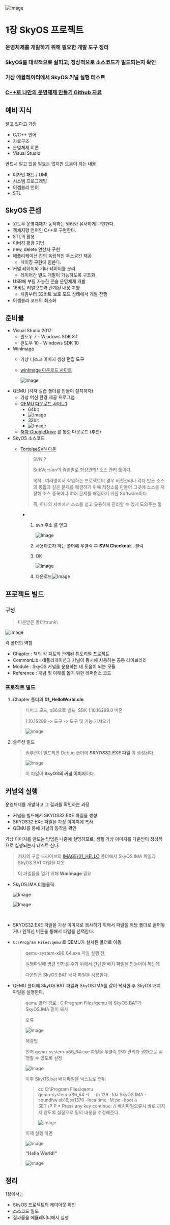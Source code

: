 

![Image](https://i.imgur.com/oCtWyvK.png)

# 1장 SkyOS 프로젝트


### 운영체제를 개발하기 위해 필요한 개발 도구 정리
### SkyOS를 대략적으로 살피고, 정상적으로 소스코드가 빌드되는지 확인
### 가상 에뮬레이터에서 SkyOS 커널 실행 테스트

### [C++로 나만의 운영체제 만들기 Github 자료](https://github.com/pdpdds/skyos)



## 예비 지식

알고 있다고 가정

- C/C++ 언어
- 자료구조
- 운영체제 이론
- Visual Studio

반드시 알고 있을 필요는 없지만 도움이 되는 내용

- 디자인 패턴 / UML
- 시스템 프로그래밍
- 어셈블리 언어
- STL



## SkyOS 콘셉

- 윈도우 운영체제가 동작하는 원리와 유사하게 구현한다.
- 객체지향 언어인 C++로 구현한다.
- STL의 활용
- 디버깅 활용 기법
- new, delete 연산자 구현
- 애플리케이션 간의 독립적인 주소공간 제공
  - 페이징 구현에 힘쓴다.
- 커널 레이어와 기타 레이어를 분리
  - 레이어간 별도 개발이 가능하도록 구조화
- USB에 부팅 가능한 콘솔 운영체제 개발
- 16비트 리얼모드와 관계된 내용 지양
  - 처음부터 32비트 보호 모드 상태에서 개발 진행
- 어셈블리 코드의 최소화



## 준비물

- Visual Studio 2017
  - 윈도우 7 - Windows SDK 8.1
  - 윈도우 10 - Windows SDK 10
- WinImage
  - 가상 디스크 이미지 생성 편집 도구
  
  - [winImage 다운로드 사이트](http://www.winimage.com/)
  
    ![Image](https://i.imgur.com/Em86Z6v.png)
- QEMU (각자 실습 폴더를 만들어 설치하자)
  - 가상 머신 환경 제공 프로그램
  - [QEMU 다운로드 사이트1](www.omledom.com)
    - 64bit
    - ![Image](https://i.imgur.com/1p8kHZl.png)
    - 32bit
    - ![Image](https://i.imgur.com/NImaZtq.png)
  - [저자 GoogleDrive](https://drive.google.com/drive/folders/1Lwm2t7rAEHrBl3G7IUoIHzbG4QEPgFnw) 를 통한 다운로드 (추천)
- SkyOS 소스코드
  - [TortoiseSVN 다운](https://osdn.net/projects/tortoisesvn/storage/1.12.0/Application/TortoiseSVN-1.12.0.28568-x64-svn-1.12.0.msi/)
    
    > SVN ? 
    >
    > SubVersion의 줄임말로 형상관리/ 소스 관리 툴이다.
    >
    > 목적 : 여러명이서 작업하는 프로젝트의 경우 버전관리나 각자 만든 소스의 통합과 같은 문제를 해결하기 위해 저장소를 만들어 그곳에 소스를 저장해 소스 중복이나 여러 문제를 해결하기 위한 Software이다.
    >
    > 즉, 하나의 서버에서 소스를 쉽고 유용하게 관리할 수 있게 도와주는 툴

    - 1. svn 주소 를 얻고
    
         ![Image](https://i.imgur.com/9VBD3Ao.png)
    
      2. 사용하고자 하는 폴더에 우클릭 후 **SVN Checkout..** 클릭
    
      3. OK
    
         ![Image](https://i.imgur.com/f6qtnt1.png)
    
      4. 다운로드![Image](https://i.imgur.com/hdGWTPt.png)
  
  


## 프로젝트 빌드

### 구성

> 다운받은 폴더\trunk\

![Image](https://i.imgur.com/Cq70PLD.png)

각 폴더의 역할

- Chapter : 책의 각 파트와 관계된 튜토리얼 프로젝트
- CommonLib : 애플리케이션과 커널이 동시에 사용하는 공통 라이브러리
- Module : SkyOS 커널을 운용하는 데 도움이 되는 모듈
- Reference : 개념 및 이해를 돕기 위한 레퍼런스 코드



### 프로젝트 빌드 

1. Chapter 폴더의 **01_HelloWorld.sln**

   > 디버그 모드, x86으로 빌드, SDK 1.10.16299.0 버전
   >
   > 1.10.16299 -> 도구 -> 도구 및 기능 가져오기
   >
   > ![Image](https://i.imgur.com/pAn8ObY.png)

2. 솔루션 빌드

   > 솔루션이 빌드되면 Debug 폴더에 **SKYOS32.EXE 파일** 이 생성된다.
   >
   > ![Image](https://i.imgur.com/xHAK4Hb.png)
   >
   > 이 파일이 **SkyOS의 커널 이미지**이다.

   

## 커널의 실행

운영체제를 개발하고 그 결과를 확인하는 과정

- 커널을 빌드해서 SKYOS32.EXE 파일을 생성
- SKYOS32.EXE 파일을 가상 이미지에 복사
- QEMU를 통해 커널의 동작을 확인

가상 이미지를 만드는 방법은 나중에 설명하므로,  샘플 가상 이미지를 다운받아 정상적으로 실행되는지 테스트 한다.

> 저자의 구글 드라이브의 [IMAGE/01_HELLO](https://drive.google.com/drive/folders/1ZNwxZh6QGgjhIP59J_UmhVZpMwQnGCcs) 폴더에서 SkyOS.IMA 파일과 SkyOS.BAT 파일을 다운
>
> 이 파일들을 열기 위해 **WinImage** 필요

- SkyOS.IMA 더블클릭

  ![Image](https://i.imgur.com/5lstiMs.png)

  ![Image](https://i.imgur.com/kiympvl.png)

​	

- SKYOS32.EXE 파일을 가상 이미지로 복사하기 위해서 파일을 해당 폴더로 끌어놓거나 인젝션 버튼을 통해서 파일을 선택한다.

- ``C:\Program Files\qemu`` 로 QEMU가 설치된 폴더로 이동.

  > qemu-system-x86_64.exe 파일 실행 전, 
  >
  > 실행파일에 명령 인자를 주기 위해서 간단한 배치 파일을 만들어야 하는데
  >
  > 다운받은 SkyOS.BAT 배치 파일을 사용한다.

- QEMU 폴더에 SkyOS.BAT 파일과 SkyOS.IMA를 같이 복사한 후 SkyOS 배치 파일을 실행한다.

  > qemu 폴더 경로 : C:Program Files/qemu 에 SkyOS.BAT과 SkyOS.IMA 같이 복사

  > 오류
  >
  > ![Image](https://i.imgur.com/MTIHzzl.png)
  >
  > 해결법
  >
  > 먼저 qemu-system-x86_64.exe 파일을 우클릭 한후 관리자 권한으로 실행할 수 있도록 설정
  >
  > ![Image](https://i.imgur.com/8eyWija.png)
  >
  > 이후 SkyOS.bat 배치파일을 텍스트로 연뒤
  >
  > > cd C:\Program Files\qemu<br>qemu-system-x86_64 -L . -m 128 -fda SkyOS.IMA -soundhw sb16,es1370 -localtime -M pc -boot a<br>SET /P P = Press any key continue: // 배치파일오류시 바로 꺼지지 않도록 설정으로 밑의 내용을 수정해준다.
  > >
  > > ![Image](https://i.imgur.com/J5QemSd.png)
  > 
  > 이제 실행 하면
  > 
  > ![Image](https://i.imgur.com/XNNUZs8.png)
  > 
  > **"Hello World!"**
  >
  > ![Image](https://i.imgur.com/nI5Bs45.png)



## 정리

1장에서는

- SkyOS 프로젝트의 레이아웃 확인
- 소스코드 빌드
- 결과물을 에뮬레이터에서 실행
